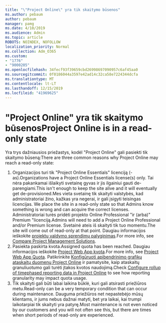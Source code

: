 ```yaml
---
title: "\"Project Online\" yra tik skaitymo būsenos"
ms.author: pebaum
author: pebaum
manager: pamg
ms.date: 4/10/2019
ms.audience: Admin
ms.topic: article
ROBOTS: NOINDEX, NOFOLLOW
localization_priority: Normal
ms.collection: Adm_O365
ms.custom:
- "1776"
- "9000205"
ms.openlocfilehash: 34fecf93f39659cbd26998697090957c6af45aa0
ms.sourcegitcommit: 0f0186044a3597e42ad14c32ca58e7224344dcfa
ms.translationtype: MT
ms.contentlocale: lt-LT
ms.lasthandoff: 12/15/2019
ms.locfileid: "41969625"
---
```

# <a name="project-online-is-in-a-read-only-state"></a><span data-ttu-id="d5874-102">"Project Online" yra tik skaitymo būsenos</span><span class="sxs-lookup"><span data-stu-id="d5874-102">Project Online is in a read-only state</span></span>

<span data-ttu-id="d5874-103">Yra trys dažniausios priežastys, kodėl "Project Online" gali pasiekti tik skaitymo būseną:</span><span class="sxs-lookup"><span data-stu-id="d5874-103">There are three common reasons why Project Online may reach a read-only state:</span></span>

1. <span data-ttu-id="d5874-104">Organizacijos turi tik "Project Online Essentials" licenciją (-as).</span><span class="sxs-lookup"><span data-stu-id="d5874-104">Organizations have a Project Online Essentials license(s) only.</span></span> <span data-ttu-id="d5874-105">Tai nėra pakankamai išlaikyti svetainę gyvas ir jis ilgainiui gauti de-parengiami.</span><span class="sxs-lookup"><span data-stu-id="d5874-105">This isn't enough to keep the site alive and it will eventually get de-provisioned.</span></span><span data-ttu-id="d5874-106">Mes vieta svetainę tik skaityti valstybės, kad administratoriai žino, kažkas yra negerai, ir gali įsigyti teisingas licencijas.</span><span class="sxs-lookup"><span data-stu-id="d5874-106"> We place the site in a read-only state so that Admins know something is wrong and can acquire the correct licenses.</span></span> <span data-ttu-id="d5874-107">Administratoriai turės pridėti projekto Online Professional "ir (arba)" Premium "licenciją.</span><span class="sxs-lookup"><span data-stu-id="d5874-107">Admins will need to add a Project Online Professional and/or Premium license.</span></span> <span data-ttu-id="d5874-108">Svetainė ateis iš skaityti tik tuo momentu.</span><span class="sxs-lookup"><span data-stu-id="d5874-108">The site will come out of read-only at that point.</span></span> <span data-ttu-id="d5874-109">Daugiau informacijos ieškokite [projektų valdymo sprendimų palyginimas](https://products.office.com/project/compare-microsoft-project-management-software?tab=1).</span><span class="sxs-lookup"><span data-stu-id="d5874-109">For more info, see [Compare Project Management Solutions](https://products.office.com/project/compare-microsoft-project-management-software?tab=1).</span></span>
2. <span data-ttu-id="d5874-110">Pasiekta paskirta kvota.</span><span class="sxs-lookup"><span data-stu-id="d5874-110">Assigned quota has been reached.</span></span> <span data-ttu-id="d5874-111">Daugiau informacijos ieškokite [Project Web App kvota](https://docs.microsoft.com/projectonline/tune-project-online-performance#project-web-app-quota).</span><span class="sxs-lookup"><span data-stu-id="d5874-111">For more info, see [Project Web App Quota](https://docs.microsoft.com/projectonline/tune-project-online-performance#project-web-app-quota).</span></span> <span data-ttu-id="d5874-112">Patikrinkite [Konfigūruoti apibendrinimo grafikų ataskaitų duomenų Project Online](https://docs.microsoft.com/ProjectOnline/configure-rollup-of-timephased-reporting-data-in-project-online?redirectSourcePath=%252fen-us%252farticle%252fConfigure-rollup-of-timephased-reporting-data-in-Project-Online-da8487fe-899e-4510-a264-e2ebc948928c) ir pamatysite, kaip ataskaitų granuliuotumo gali turėti įtakos kvotos naudojimą.</span><span class="sxs-lookup"><span data-stu-id="d5874-112">Check [Configure rollup of timephased reporting data in Project Online](https://docs.microsoft.com/ProjectOnline/configure-rollup-of-timephased-reporting-data-in-project-online?redirectSourcePath=%252fen-us%252farticle%252fConfigure-rollup-of-timephased-reporting-data-in-Project-Online-da8487fe-899e-4510-a264-e2ebc948928c) to see how reporting granularity may impact quota usage.</span></span>
3. <span data-ttu-id="d5874-113">Tik skaityti gali būti labai laikina būklė, kuri gali atsirasti priežiūros metu.</span><span class="sxs-lookup"><span data-stu-id="d5874-113">Read-only can be a very temporary condition that can occur during maintenance.</span></span> <span data-ttu-id="d5874-114">Dauguma priežiūros net nepastebėjo mūsų klientams, ir jums nebus dažnai matyti, bet yra laikai, kai trumpi laikotarpiai tik skaityti yra patyrę.</span><span class="sxs-lookup"><span data-stu-id="d5874-114">Most maintenance is not even noticed by our customers and you will not often see this, but there are times when short periods of read-only are experienced.</span></span>
